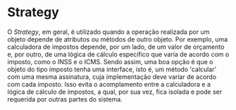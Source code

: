 # Strategy

O _Strategy_, em geral, é utilizado quando a operação realizada por um objeto depende de atributos ou métodos de outro objeto. Por exemplo, uma calculadora de impostos depende, por um lado, de um valor de orçamento e, por outro, de uma lógica de cálculo específico que varia de acordo com o imposto, como o INSS e o ICMS. Sendo assim, uma boa opção é que o objeto do tipo imposto tenha uma interface, isto é, um método 'calcular' com uma mesma assinatura, cuja implementação deve variar de acordo com cada imposto. Isso evita o acomplamento entre a calculadora e a lógica de cálculo de impostos, a qual, por sua vez, fica isolada e pode ser requerida por outras partes do sistema.